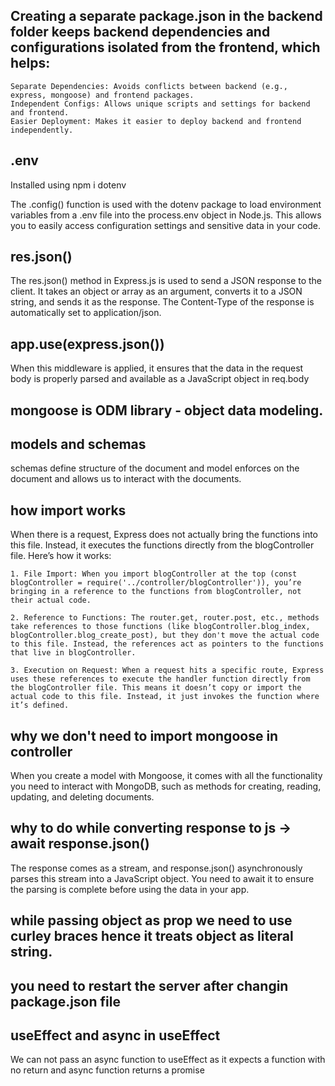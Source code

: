 ## Creating a separate package.json in the backend folder keeps backend dependencies and configurations isolated from the frontend, which helps:

    Separate Dependencies: Avoids conflicts between backend (e.g., express, mongoose) and frontend packages.
    Independent Configs: Allows unique scripts and settings for backend and frontend.
    Easier Deployment: Makes it easier to deploy backend and frontend independently.

## .env
Installed using npm i dotenv

The .config() function is used with the dotenv package to load environment variables from a .env file into the process.env object in Node.js. This allows you to easily access configuration settings and sensitive data in your code.

## res.json()
The res.json() method in Express.js is used to send a JSON response to the client. It takes an object or array as an argument, converts it to a JSON string, and sends it as the response. The Content-Type of the response is automatically set to application/json.

## app.use(express.json())
 When this middleware is applied, it ensures that the data in the request body is properly parsed and available as a JavaScript object in req.body

## mongoose is ODM library - object data modeling.

## models and schemas
schemas define structure of the document and model enforces on the document and allows us to interact with the documents.

## how import works 
When there is a request, Express does not actually bring the functions into this file. Instead, it executes the functions directly from the blogController file. Here’s how it works:

    1. File Import: When you import blogController at the top (const blogController = require('../controller/blogController')), you’re bringing in a reference to the functions from blogController, not their actual code.
    
    2. Reference to Functions: The router.get, router.post, etc., methods take references to those functions (like blogController.blog_index, blogController.blog_create_post), but they don't move the actual code to this file. Instead, the references act as pointers to the functions that live in blogController.

    3. Execution on Request: When a request hits a specific route, Express uses these references to execute the handler function directly from the blogController file. This means it doesn’t copy or import the actual code to this file. Instead, it just invokes the function where it’s defined.

## why we don't need to import mongoose in controller
When you create a model with Mongoose, it comes with all the functionality you need to interact with MongoDB, such as methods for creating, reading, updating, and deleting documents.

## why to do while converting response to js -> await response.json()
The response comes as a stream, and response.json() asynchronously parses this stream into a JavaScript object. You need to await it to ensure the parsing is complete before using the data in your app.

## while passing object as prop we need to use curley braces hence it treats object as literal string.

## you need to restart the server after changin package.json file

## useEffect and async in useEffect
We can not pass an async function to useEffect as it expects a function with no return and async function returns a promise